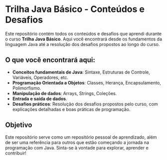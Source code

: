 # Trilha Java Básico - Conteúdos e Desafios

Este repositório contém todos os conteúdos e desafios que aprendi durante o curso **Trilha Java Básico**. Aqui você encontrará desde os fundamentos da linguagem Java até a resolução dos desafios propostos ao longo do curso.

## O que você encontrará aqui:

- **Conceitos fundamentais de Java**: Sintaxe, Estruturas de Controle, Variáveis, Operadores, etc.
- **Programação Orientada a Objetos**: Classes, Herança, Encapsulamento, Polimorfismo.
- **Manipulação de dados**: Arrays, Strings, Coleções.
- **Entrada e saída de dados**.
- **Desafios práticos**: Resolução dos desafios propostos pelo curso, com explicações detalhadas e boas práticas de programação.

## Objetivo
Este repositório serve como um repositório pessoal de aprendizado, além de ser uma referência para outros que estão começando a jornada na programação com Java. Sinta-se à vontade para explorar, aprender e contribuir!


